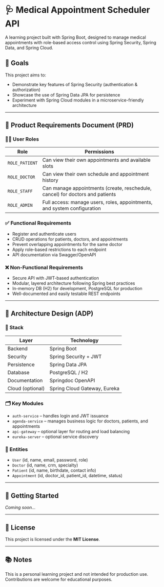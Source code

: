 # 🩺 Medical Appointment Scheduler API

A learning project built with Spring Boot, designed to manage medical appointments with role-based access control using Spring Security, Spring Data, and Spring Cloud.

## 📌 Goals

This project aims to:
- Demonstrate key features of Spring Security (authentication & authorization)
- Showcase the use of Spring Data JPA for persistence
- Experiment with Spring Cloud modules in a microservice-friendly architecture

---

## 📃 Product Requirements Document (PRD)

### 🧑‍⚕️ User Roles

| Role           | Permissions                                                                 |
|----------------|------------------------------------------------------------------------------|
| `ROLE_PATIENT` | Can view their own appointments and available slots                         |
| `ROLE_DOCTOR`  | Can view their own schedule and appointment history                         |
| `ROLE_STAFF`   | Can manage appointments (create, reschedule, cancel) for doctors and patients |
| `ROLE_ADMIN`   | Full access: manage users, roles, appointments, and system configuration    |

### ✅ Functional Requirements

- Register and authenticate users
- CRUD operations for patients, doctors, and appointments
- Prevent overlapping appointments for the same doctor
- Apply role-based restrictions to each endpoint
- API documentation via Swagger/OpenAPI

### ❌ Non-Functional Requirements

- Secure API with JWT-based authentication
- Modular, layered architecture following Spring best practices
- In-memory DB (H2) for development, PostgreSQL for production
- Well-documented and easily testable REST endpoints

---

## 🧱 Architecture Design (ADP)

### 🔧 Stack

| Layer         | Technology         |
|---------------|--------------------|
| Backend       | Spring Boot        |
| Security      | Spring Security + JWT |
| Persistence   | Spring Data JPA    |
| Database      | PostgreSQL / H2    |
| Documentation | Springdoc OpenAPI  |
| Cloud (optional) | Spring Cloud Gateway, Eureka |

### 🗂️ Key Modules

- `auth-service` – handles login and JWT issuance
- `agenda-service` – manages business logic for doctors, patients, and appointments
- `api-gateway` – optional layer for routing and load balancing
- `eureka-server` – optional service discovery

### 🧩 Entities

- `User` (id, name, email, password, role)
- `Doctor` (id, name, crm, specialty)
- `Patient` (id, name, birthdate, contact info)
- `Appointment` (id, doctor_id, patient_id, datetime, status)

---

## 🚀 Getting Started

_Coming soon..._

---

## 📜 License

This project is licensed under the **MIT License**.

---

## 📚 Notes

This is a personal learning project and not intended for production use. Contributions are welcome for educational purposes.
